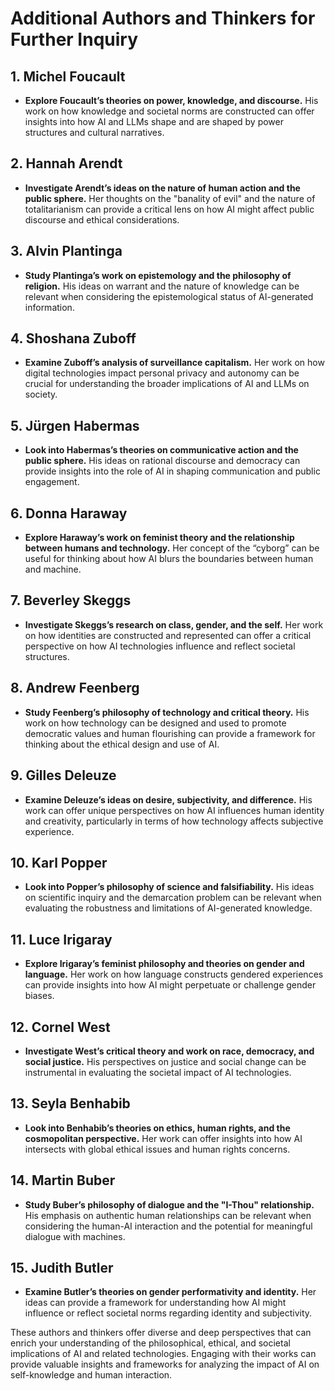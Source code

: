 # Additional Authors and Thinkers for Further Inquiry

## 1. **Michel Foucault**
- **Explore Foucault’s theories on power, knowledge, and discourse.** His work on how knowledge and societal norms are constructed can offer insights into how AI and LLMs shape and are shaped by power structures and cultural narratives.

## 2. **Hannah Arendt**
- **Investigate Arendt’s ideas on the nature of human action and the public sphere.** Her thoughts on the "banality of evil" and the nature of totalitarianism can provide a critical lens on how AI might affect public discourse and ethical considerations.

## 3. **Alvin Plantinga**
- **Study Plantinga’s work on epistemology and the philosophy of religion.** His ideas on warrant and the nature of knowledge can be relevant when considering the epistemological status of AI-generated information.

## 4. **Shoshana Zuboff**
- **Examine Zuboff’s analysis of surveillance capitalism.** Her work on how digital technologies impact personal privacy and autonomy can be crucial for understanding the broader implications of AI and LLMs on society.

## 5. **Jürgen Habermas**
- **Look into Habermas’s theories on communicative action and the public sphere.** His ideas on rational discourse and democracy can provide insights into the role of AI in shaping communication and public engagement.

## 6. **Donna Haraway**
- **Explore Haraway’s work on feminist theory and the relationship between humans and technology.** Her concept of the “cyborg” can be useful for thinking about how AI blurs the boundaries between human and machine.

## 7. **Beverley Skeggs**
- **Investigate Skeggs’s research on class, gender, and the self.** Her work on how identities are constructed and represented can offer a critical perspective on how AI technologies influence and reflect societal structures.

## 8. **Andrew Feenberg**
- **Study Feenberg’s philosophy of technology and critical theory.** His work on how technology can be designed and used to promote democratic values and human flourishing can provide a framework for thinking about the ethical design and use of AI.

## 9. **Gilles Deleuze**
- **Examine Deleuze’s ideas on desire, subjectivity, and difference.** His work can offer unique perspectives on how AI influences human identity and creativity, particularly in terms of how technology affects subjective experience.

## 10. **Karl Popper**
- **Look into Popper’s philosophy of science and falsifiability.** His ideas on scientific inquiry and the demarcation problem can be relevant when evaluating the robustness and limitations of AI-generated knowledge.

## 11. **Luce Irigaray**
- **Explore Irigaray’s feminist philosophy and theories on gender and language.** Her work on how language constructs gendered experiences can provide insights into how AI might perpetuate or challenge gender biases.

## 12. **Cornel West**
- **Investigate West’s critical theory and work on race, democracy, and social justice.** His perspectives on justice and social change can be instrumental in evaluating the societal impact of AI technologies.

## 13. **Seyla Benhabib**
- **Look into Benhabib’s theories on ethics, human rights, and the cosmopolitan perspective.** Her work can offer insights into how AI intersects with global ethical issues and human rights concerns.

## 14. **Martin Buber**
- **Study Buber’s philosophy of dialogue and the "I-Thou" relationship.** His emphasis on authentic human relationships can be relevant when considering the human-AI interaction and the potential for meaningful dialogue with machines.

## 15. **Judith Butler**
- **Examine Butler’s theories on gender performativity and identity.** Her ideas can provide a framework for understanding how AI might influence or reflect societal norms regarding identity and subjectivity.

These authors and thinkers offer diverse and deep perspectives that can enrich your understanding of the philosophical, ethical, and societal implications of AI and related technologies. Engaging with their works can provide valuable insights and frameworks for analyzing the impact of AI on self-knowledge and human interaction.
